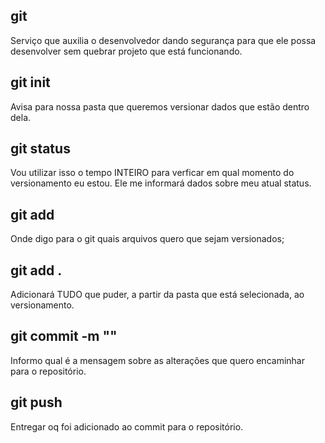 ## git

Serviço que auxilia o desenvolvedor dando segurança para que ele possa desenvolver sem quebrar projeto que está funcionando.

## git init

Avisa para nossa pasta que queremos versionar dados que estão dentro dela.

## git status

Vou utilizar isso o tempo INTEIRO para verficar em qual momento do versionamento eu estou. Ele me informará dados sobre meu atual status.

## git add

Onde digo para o git quais arquivos quero que sejam versionados;

## git add .

Adicionará TUDO que puder, a partir da pasta que está selecionada, ao versionamento.

## git commit -m ""

Informo qual é a mensagem sobre as alterações que quero encaminhar para o repositório.

## git push

Entregar oq foi adicionado ao commit para o repositório.
